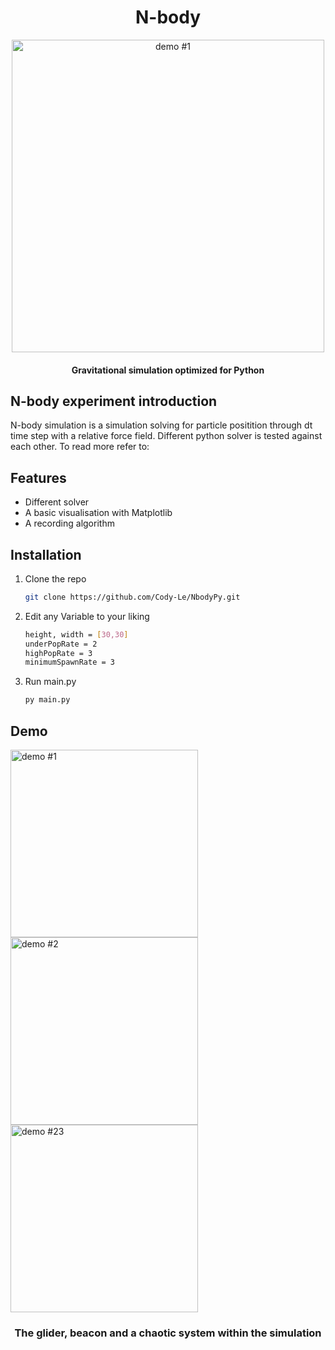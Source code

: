 <h1 align="center">N-body</h1>

<p align="center"><img src="demo1.gif" alt="demo #1" width="500"/></p>
<h4 align="center">Gravitational simulation optimized for Python</h4>



## N-body experiment introduction
N-body simulation is a simulation solving for particle positition through dt time step with a relative force field. Different python solver is tested against each other. To read more refer to:



## Features
* Different solver
* A basic visualisation with Matplotlib
* A recording algorithm





## Installation

1. Clone the repo
   ```sh
   git clone https://github.com/Cody-Le/NbodyPy.git
   ```
2. Edit any Variable to your liking
   ```sh
   height, width = [30,30]
   underPopRate = 2
   highPopRate = 3
   minimumSpawnRate = 3
   ```


2. Run main.py
   ```sh
   py main.py


## Demo
<p align"center">
<img src="demo1.gif" alt="demo #1" width="300"/>
<img src="demo2.gif" alt="demo #2" width="300"/>
<img src="demo3.gif" alt="demo #23" width="300"/>
</p>
<h3 align="center">The glider, beacon and a chaotic system within the simulation</h3>
